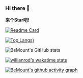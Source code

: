 ### Hi there 👋

__来个Star吧!__

[![Readme Card](https://github-readme-stats.vercel.app/api/pin/?username=zhuzhile&repo=personal-blog)](https://github.com/zhuzhile/personal-blog)

[![Top Langs](https://github-readme-stats.vercel.app/api/top-langs/?username=zhuzhile&langs_count=8&layout=compact))](https://github.com/zhuzhile/personal-blog)

![BeMount's GitHub stats](https://github-readme-stats.vercel.app/api?username=zhuzhile&show_icons=true&theme=radical)

[![willianrod's wakatime stats](https://github-readme-stats.vercel.app/api/wakatime?username=zhuzhile)](https://github.com/zhuzhile/personal-blog)

[![BeMount's github activity graph](https://activity-graph.herokuapp.com/graph?username=zhuzhile&theme=github)](https://github.com/zhuzhile/personal-blog)

